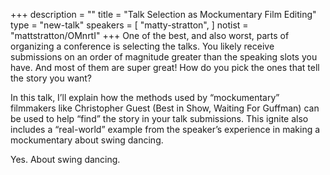 +++
description = ""
title = "Talk Selection as Mockumentary Film Editing"
type = "new-talk"
speakers = [
        "matty-stratton",
]
notist = "mattstratton/OMnrtI"
+++
One of the best, and also worst, parts of organizing a conference is selecting the talks. You likely receive submissions on an order of magnitude greater than the speaking slots you have. And most of them are super great! How do you pick the ones that tell the story you want?

In this talk, I’ll explain how the methods used by “mockumentary” filmmakers like Christopher Guest (Best in Show, Waiting For Guffman) can be used to help “find” the story in your talk submissions. This ignite also includes a “real-world” example from the speaker’s experience in making a mockumentary about swing dancing.

Yes. About swing dancing.